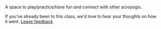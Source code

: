 A space to play/practice/have fun and connect with other acroyogis.

If you've already been to this class, we'd love to hear your thoughts on how it went. [Leave feedback](http://goo.gl/forms/W1SZ0defxC)